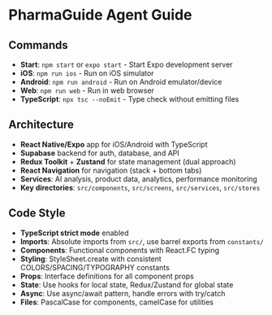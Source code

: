 # PharmaGuide Agent Guide

## Commands
- **Start**: `npm start` or `expo start` - Start Expo development server
- **iOS**: `npm run ios` - Run on iOS simulator
- **Android**: `npm run android` - Run on Android emulator/device
- **Web**: `npm run web` - Run in web browser
- **TypeScript**: `npx tsc --noEmit` - Type check without emitting files

## Architecture
- **React Native/Expo** app for iOS/Android with TypeScript
- **Supabase** backend for auth, database, and API
- **Redux Toolkit** + **Zustand** for state management (dual approach)
- **React Navigation** for navigation (stack + bottom tabs)
- **Services**: AI analysis, product data, analytics, performance monitoring
- **Key directories**: `src/components`, `src/screens`, `src/services`, `src/stores`

## Code Style
- **TypeScript strict mode** enabled
- **Imports**: Absolute imports from `src/`, use barrel exports from `constants/`
- **Components**: Functional components with React.FC typing
- **Styling**: StyleSheet.create with consistent COLORS/SPACING/TYPOGRAPHY constants
- **Props**: Interface definitions for all component props
- **State**: Use hooks for local state, Redux/Zustand for global state
- **Async**: Use async/await pattern, handle errors with try/catch
- **Files**: PascalCase for components, camelCase for utilities
